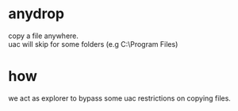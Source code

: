 # anydrop
copy a file anywhere. \
uac will skip for some folders (e.g C:\Program Files)

# how
we act as explorer to bypass some uac restrictions on copying files.
